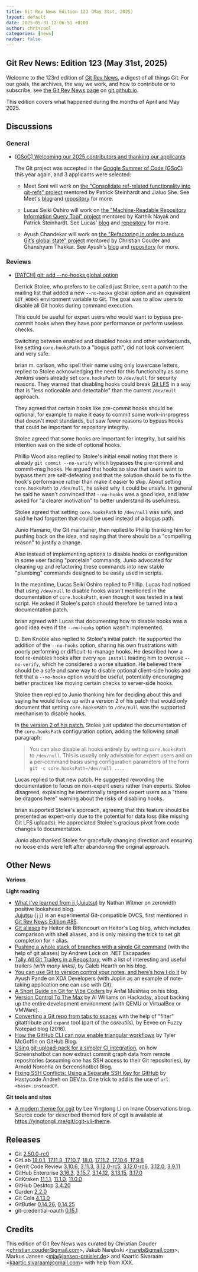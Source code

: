 ```yaml
---
title: Git Rev News Edition 123 (May 31st, 2025)
layout: default
date: 2025-05-31 12:06:51 +0100
author: chriscool
categories: [news]
navbar: false
---
```


## Git Rev News: Edition 123 (May 31st, 2025)

Welcome to the 123rd edition of [Git Rev News](https://git.github.io/rev_news/rev_news/),
a digest of all things Git. For our goals, the archives, the way we work, and how to contribute or to
subscribe, see [the Git Rev News page](https://git.github.io/rev_news/rev_news/) on [git.github.io](http://git.github.io).

This edition covers what happened during the months of April and May 2025.

## Discussions

### General

* [[GSoC] Welcoming our 2025 contributors and thanking our applicants](https://lore.kernel.org/git/A2C60325-F96A-49FC-8910-035BFC209EB5@gmail.com/)

  The Git project was accepted in the
  [Google Summer of Code (GSoC)](https://summerofcode.withgoogle.com/)
  this year again, and 3 applicants were selected:

  - Meet Soni will work on
    [the "Consolidate ref-related functionality into git-refs" project](https://summerofcode.withgoogle.com/programs/2025/projects/xVrT5e2q)
    mentored by Patrick Steinhardt and Jialuo She. See Meet's
    [blog](https://inosmeet.github.io/posts/) and
	[repository](https://github.com/inosmeet/git) for more.

  - Lucas Seiki Oshiro will work on
    [the "Machine-Readable Repository Information Query Tool" project](https://summerofcode.withgoogle.com/programs/2025/projects/fGgMYHwl)
	mentored by Karthik Nayak and Patrick
    Steinhardt. See Lucas' [blog](https://lucasoshiro.github.io/en/)
	and [repository](https://github.com/lucasoshiro/git) for more.

  - Ayush Chandekar will work on
    [the "Refactoring in order to reduce Git’s global state" project](https://summerofcode.withgoogle.com/programs/2025/projects/no7dVMeG)
    mentored by Christian Couder and Ghanshyam Thakkar. See Ayush's
    [blog](https://ayu-ch.github.io/archive.html) and
    [repository](https://github.com/ayu-ch/git) for more.

### Reviews

* [[PATCH] git: add --no-hooks global option](https://lore.kernel.org/git/pull.1899.git.1743719888430.gitgitgadget@gmail.com/)

  Derrick Stolee, who prefers to be called just Stolee, sent a patch
  to the mailing list that added a new `--no-hooks` global option and
  an equivalent `GIT_HOOKS` environment variable to Git. The goal was
  to allow users to disable all Git hooks during command execution.

  This could be useful for expert users who would want to bypass
  pre-commit hooks when they have poor performance or perform useless
  checks.

  Switching between enabled and disabled hooks and other workarounds,
  like setting `core.hooksPath` to a "bogus path", did not look
  convenient and very safe.

  brian m. carlson, who spell their name using only lowercase letters,
  replied to Stolee acknowledging the need for this functionality as
  some Jenkins users already set `core.hooksPath` to `/dev/null` for
  security reasons. They warned that disabling hooks could break
  [Git LFS](https://git-lfs.com/) in a way that is "less noticeable
  and detectable" than the current `/dev/null` approach.

  They agreed that certain hooks like pre-commit hooks should be
  optional, for example to make it easy to commit some
  work-in-progress that doesn't meet standards, but saw fewer reasons
  to bypass hooks that could be important for repository integrity.

  Stolee agreed that some hooks are important for integrity, but said
  his intention was on the side of optional hooks.

  Phillip Wood also replied to Stolee's initial email noting that
  there is already `git commit --no-verify` which bypasses the
  pre-commit and commit-msg hooks. He argued that hooks so slow that
  users want to bypass them are self-defeating and that the solution
  should be to fix the hook's performance rather than make it easier
  to skip. About setting `core.hooksPath` to `/dev/null`, he asked why
  it could be unsafe. In general he said he wasn't convinced that
  `--no-hooks` was a good idea, and later asked for "a clearer
  motivation" to better understand its usefulness.

  Stolee agreed that setting `core.hooksPath` to `/dev/null` was safe,
  and said he had forgotten that could be used instead of a bogus
  path.

  Junio Hamano, the Git maintainer, then replied to Phillip thanking
  him for pushing back on the idea, and saying that there should be a
  "compelling reason" to justify a change.

  Also instead of implementing options to disable hooks or
  configuration in some user facing "porcelain" commands, Junio
  advocated for cleaning up and refactoring these commands into new
  stable "plumbing" commands designed to be easily used in scripts.

  In the meantime, Lucas Seiki Oshiro replied to Phillip. Lucas had
  noticed that using `/dev/null` to disable hooks wasn't mentioned in
  the documentation of `core.hooksPath`, even though it was tested in a
  test script. He asked if Stolee's patch should therefore be turned
  into a documentation patch.

  brian agreed with Lucas that documenting how to disable hooks was a
  good idea even if the `--no-hooks` option wasn't implemented.

  D. Ben Knoble also replied to Stolee's initial patch. He supported
  the addition of the `--no-hooks` option, sharing his own
  frustrations with poorly performing or difficult-to-manage hooks. He
  described how a tool re-enables hooks after every `npm install`
  leading him to overuse `--no-verify`, which he considered a worse
  situation. He believed there should be a safe and sane way to
  disable optional client-side hooks and felt that a `--no-hooks`
  option would be useful, potentially encouraging better practices
  like moving certain checks to server-side hooks.

  Stolee then replied to Junio thanking him for deciding about this
  and saying he would follow up with a version 2 of his patch that
  would only document that setting `core.hooksPath` to `/dev/null` was
  the supported mechanism to disable hooks.

  In [the version 2 of his patch](https://lore.kernel.org/git/pull.1899.v2.git.1744818135435.gitgitgadget@gmail.com/),
  Stolee just updated the documentation of the `core.hooksPath`
  configuration option, adding the following small paragraph:

  > You can also disable all hooks entirely by setting `core.hooksPath`
  > to `/dev/null`. This is usually only advisable for expert users and
  > on a per-command basis using configuration parameters of the form
  > `git -c core.hooksPath=/dev/null ...`.

  Lucas replied to that new patch. He suggested rewording the
  documentation to focus on non-expert users rather than
  experts. Stolee disagreed, explaining he intentionally targeted
  expert users as a "there be dragons here" warning about the risks of
  disabling hooks.

  brian supported Stolee's approach, agreeing that this feature should
  be presented as expert-only due to the potential for data loss (like
  missing Git LFS uploads). He appreciated Stolee's gracious pivot
  from code changes to documentation.

  Junio also thanked Stolee for gracefully changing direction and
  ensuring no loose ends were left after abandoning the original
  approach.

<!---
### Support
-->

<!---
## Developer Spotlight:
-->

## Other News

__Various__


__Light reading__

+ [What I've learned from jj (Jujutsu)](https://zerowidth.com/2025/what-ive-learned-from-jj/)
  by Nathan Witmer on zerowidth positive lookahead blog.<br>
  [Jujutsu](https://jj-vcs.github.io/) (`jj`) is an experimental Git-compatible DVCS,
  first mentioned in [Git Rev News Edition #85](https://git.github.io/rev_news/2022/03/31/edition-85/).
+ [Git aliases](https://heitorpb.github.io/bla/git-aliases/)
  by Heitor de Bittencourt on Heitor's Log blog,
  which includes comparison with shell aliases,
  and is only missing the trick to set git completion for `!` alias.
+ [Pushing a whole stack of branches with a single Git command](https://andrewlock.net/pushing-a-whole-stack-of-branches-with-a-single-git-command/)
  (with the help of git aliases)
  by Andrew Lock on .NET Escapades
+ [Tally All Git Trailers in a Repository](https://calebhearth.com/tally-git-trailers.page),
  with a list of interesting and useful trailers _(with many links)_,
  by Caleb Hearth on his blog.
+ [You can use Git to version control your notes, and here’s how I do it](https://www.xda-developers.com/you-can-use-git-to-version-control-your-notes/)
  by Ayush Pande on XDA Developers
  (with Joplin as an example of note-taking application one can use with Git).
+ [A Short Guide on Git for Vibe Coders](https://anfalmushtaq.com/articles/a-short-guide-on-git-for-vibe-coders)
  by Anfal Mushtaq on his blog.
+ [Version Control To The Max](https://hackaday.com/2025/05/14/version-control-to-the-max/)
  by Al Williams on Hackaday,
  about backing up the entire development environment
  (with QEMU or VirtualBox or VMWare).
+ [Converting a Git repo from tabs to spaces](https://eev.ee/blog/2016/06/04/converting-a-git-repo-from-tabs-to-spaces/)
  with the help of "filter" gitattribute and `expand` tool (part of the _coreutils_),
  by Eevee on Fuzzy Notepad blog (2016).
+ [How the GitHub CLI can now enable triangular workflows](https://github.blog/open-source/git/how-the-github-cli-can-now-enable-triangular-workflows/)
  by Tyler McGoffin on GitHub Blog.
+ [Using git-upload-pack for a simpler CI integration](https://blog.screenshotbot.io/2025/05/09/using-git-upload-pack-for-a-simpler-ci-integration/),
  on how Screenshotbot can now extract commit graph data from remote repositories
  (assuming one has SSH access to their Git repositories),
  by Arnold Noronha on Screenshotbot Blog.
+ [Fixing SSH Conflicts: Using a Separate SSH Key for GitHub](https://dev.to/hastycodea/fixing-ssh-conflicts-using-a-separate-ssh-key-for-github-4in1)
  by Hastycode Andreh on DEV\.to.
  One trick to add is the use of `url.<base>.insteadOf`.


<!---
__Easy watching__
-->

__Git tools and sites__

+ [A modern theme for cgit](https://yingtongli.me/blog/2025/05/16/cgit.html)
  by Lee Yingtong Li on Inane Observations blog.
  Source code for described themed fork of cgit is available
  at <https://yingtongli.me/git/cgit-yli-theme>.


## Releases

+ Git [2.50.0-rc0](https://public-inbox.org/git/xmqqzfewsml1.fsf@gitster.g/)
+ GitLab [18.0.1, 17.11.3, 17.10.7](https://about.gitlab.com/releases/2025/05/21/patch-release-gitlab-18-0-1-released/),
[18.0](https://about.gitlab.com/releases/2025/05/15/gitlab-18-0-released/),
[17.11.2, 17.10.6, 17.9.8](https://about.gitlab.com/releases/2025/05/07/patch-release-gitlab-17-11-2-released/)
+ Gerrit Code Review [3.10.6](https://www.gerritcodereview.com/3.10.html#3106),
[3.11.3](https://www.gerritcodereview.com/3.11.html#3113),
[3.12.0-rc5](https://www.gerritcodereview.com/3.12.html#3120),
[3.12.0-rc6](https://www.gerritcodereview.com/3.12.html#3120),
[3.12.0](https://www.gerritcodereview.com/3.12.html#3120),
[3.9.11](https://www.gerritcodereview.com/3.9.html#3911)
+ GitHub Enterprise [3.16.3](https://docs.github.com/enterprise-server@3.16/admin/release-notes#3.16.3),
[3.15.7](https://docs.github.com/enterprise-server@3.15/admin/release-notes#3.15.7),
[3.14.12](https://docs.github.com/enterprise-server@3.14/admin/release-notes#3.14.12),
[3.13.15](https://docs.github.com/enterprise-server@3.13/admin/release-notes#3.13.15),
[3.17.0](https://docs.github.com/enterprise-server@3.17/admin/release-notes#3.17.0)
+ GitKraken [11.1.1](https://help.gitkraken.com/gitkraken-client/current/),
[11.1.0](https://help.gitkraken.com/gitkraken-client/current/),
[11.0.0](https://help.gitkraken.com/gitkraken-client/current/)
+ GitHub Desktop [3.4.20](https://desktop.github.com/release-notes/)
+ Garden [2.2.0](https://github.com/garden-rs/garden/releases/tag/v2.2.0)
+ Git Cola [4.13.0](https://github.com/git-cola/git-cola/releases/tag/v4.13.0)
+ GitButler [0.14.26](https://github.com/gitbutlerapp/gitbutler/releases/tag/release/0.14.26),
[0.14.25](https://github.com/gitbutlerapp/gitbutler/releases/tag/release/0.14.25)
+ git-credential-oauth [0.15.1](https://github.com/hickford/git-credential-oauth/releases/tag/v0.15.1)

## Credits

This edition of Git Rev News was curated by
Christian Couder &lt;<christian.couder@gmail.com>&gt;,
Jakub Narębski &lt;<jnareb@gmail.com>&gt;,
Markus Jansen &lt;<mja@jansen-preisler.de>&gt; and
Kaartic Sivaraam &lt;<kaartic.sivaraam@gmail.com>&gt;
with help from XXX.
